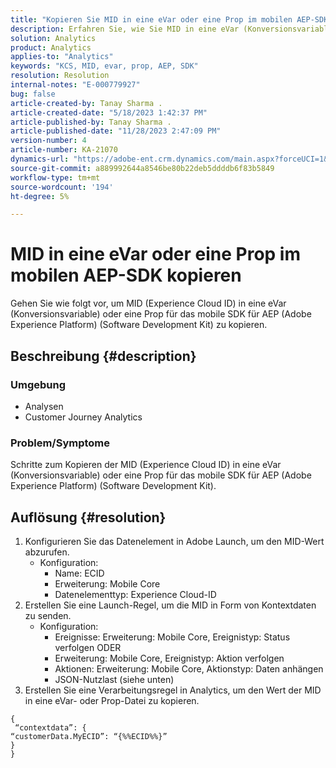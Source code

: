 ```yaml
---
title: "Kopieren Sie MID in eine eVar oder eine Prop im mobilen AEP-SDK"
description: Erfahren Sie, wie Sie MID in eine eVar (Konversionsvariable) oder eine Prop für das mobile AEP-SDK kopieren.
solution: Analytics
product: Analytics
applies-to: "Analytics"
keywords: "KCS, MID, evar, prop, AEP, SDK"
resolution: Resolution
internal-notes: "E-000779927"
bug: false
article-created-by: Tanay Sharma .
article-created-date: "5/18/2023 1:42:37 PM"
article-published-by: Tanay Sharma .
article-published-date: "11/28/2023 2:47:09 PM"
version-number: 4
article-number: KA-21070
dynamics-url: "https://adobe-ent.crm.dynamics.com/main.aspx?forceUCI=1&pagetype=entityrecord&etn=knowledgearticle&id=71e4a2d3-81f5-ed11-8848-6045bd006268"
source-git-commit: a889992644a8546be80b22deb5ddddb6f83b5849
workflow-type: tm+mt
source-wordcount: '194'
ht-degree: 5%

---
```


# MID in eine eVar oder eine Prop im mobilen AEP-SDK kopieren


Gehen Sie wie folgt vor, um MID (Experience Cloud ID) in eine eVar (Konversionsvariable) oder eine Prop für das mobile SDK für AEP (Adobe Experience Platform) (Software Development Kit) zu kopieren.

## Beschreibung {#description}


### Umgebung

- Analysen
- Customer Journey Analytics


### Problem/Symptome

Schritte zum Kopieren der MID (Experience Cloud ID) in eine eVar (Konversionsvariable) oder eine Prop für das mobile SDK für AEP (Adobe Experience Platform) (Software Development Kit).


## Auflösung {#resolution}


1. Konfigurieren Sie das Datenelement in Adobe Launch, um den MID-Wert abzurufen.
   - Konfiguration:
      - Name: ECID
      - Erweiterung: Mobile Core
      - Datenelementtyp: Experience Cloud-ID
2. Erstellen Sie eine Launch-Regel, um die MID in Form von Kontextdaten zu senden.
   - Konfiguration:
      - Ereignisse: Erweiterung: Mobile Core, Ereignistyp: Status verfolgen ODER
      - Erweiterung: Mobile Core, Ereignistyp: Aktion verfolgen
      - Aktionen: Erweiterung: Mobile Core, Aktionstyp: Daten anhängen
      - JSON-Nutzlast (siehe unten)
3. Erstellen Sie eine Verarbeitungsregel in Analytics, um den Wert der MID in eine eVar- oder Prop-Datei zu kopieren.



```
{
 “contextdata”: {
“customerData.MyECID”: “{%%ECID%%}”
}
}
```

